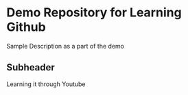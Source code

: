 # Demo Repository for Learning Github


Sample Description as a part of the demo


## Subheader

Learning it through Youtube

